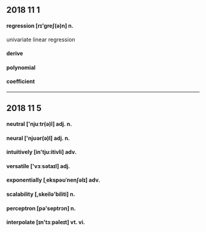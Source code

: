 ## 2018 11 1

#### regression [rɪ'greʃ(ə)n] n.

univariate linear regression

#### derive

#### polynomial

#### coefficient

---

## 2018 11 5

#### neutral  ['njuːtr(ə)l] adj. n.

#### neural ['njʊər(ə)l] adj. n.

#### intuitively [in'tju:itivli] adv.

#### versatile ['vɜːsətaɪl] adj.

#### exponentially [ˌekspəʊˈnenʃəlɪ] adv.

#### scalability [,skeilə'biliti] n.

#### perceptron [pə'septrɔn] n.

#### interpolate [ɪn'tɜːpəleɪt] vt. vi.